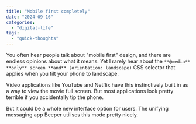 ```yaml
---
title: "Mobile first completely"
date: "2024-09-16"
categories: 
  - "digital-life"
tags: 
  - "quick-thoughts"
---
```


You often hear people talk about "mobile first" design, and there are endless opinions about what it means. Yet I rarely hear about the `**@media** **only** screen **and** (orientation: landscape)` CSS selector that applies when you tilt your phone to landscape.

Video applications like YouTube and Netflix have this instinctively built in as a way to view the movie full screen. But most applications look pretty terrible if you accidentally tip the phone.

But it could be a whole new interface option for users. The unifying messaging app Beeper utilises this mode pretty nicely.
